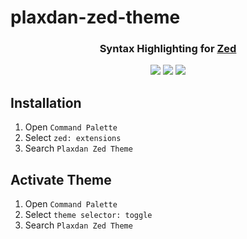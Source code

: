 # plaxdan-zed-theme

<h3 align="center">
	Syntax Highlighting for <a href="https://zed.dev/">Zed</a>
</h3>
<p align="center">
	<a href="https://github.com/plaxdan/plaxdan-zed-theme/stargazers"><img src="https://img.shields.io/github/stars/plaxdan/plaxdan-zed-theme?colorA=363a4f&colorB=b7bdf8&style=for-the-badge"></a>
	<a href="https://github.com/plaxdan/plaxdan-zed-theme/issues"><img src="https://img.shields.io/github/issues/plaxdan/plaxdan-zed-theme?colorA=363a4f&colorB=f5a97f&style=for-the-badge"></a>
	<a href="https://github.com/plaxdan/plaxdan-zed-theme/contributors"><img src="https://img.shields.io/github/contributors/plaxdan/plaxdan-zed-theme?colorA=363a4f&colorB=a6da95&style=for-the-badge"></a>
</p>


## Installation

1. Open `Command Palette`
2. Select `zed: extensions`
3. Search `Plaxdan Zed Theme`

## Activate Theme

1. Open `Command Palette`
2. Select `theme selector: toggle`
3. Search `Plaxdan Zed Theme`
